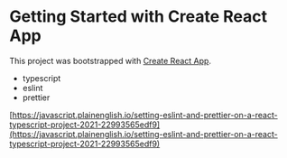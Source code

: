 # Getting Started with Create React App

This project was bootstrapped with [Create React App](https://github.com/facebook/create-react-app).

- typescript
- eslint
- prettier

[https://javascript.plainenglish.io/setting-eslint-and-prettier-on-a-react-typescript-project-2021-22993565edf9](https://javascript.plainenglish.io/setting-eslint-and-prettier-on-a-react-typescript-project-2021-22993565edf9)
